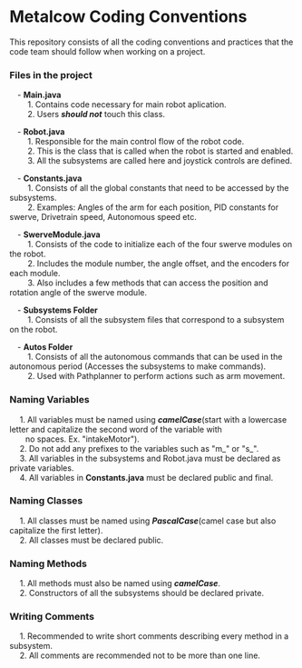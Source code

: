 # Metalcow Coding Conventions
This repository consists of all the coding conventions and practices that the code team should follow when working on a project. 

### Files in the project
&emsp;- **Main.java**  
&emsp;&emsp; 1. Contains code necessary for main robot aplication.  
&emsp;&emsp; 2. Users ***should not*** touch this class.  
  
&emsp;- **Robot.java**  
&emsp;&emsp; 1. Responsible for the main control flow of the robot code.  
&emsp;&emsp; 2. This is the class that is called when the robot is started and enabled.  
&emsp;&emsp; 3. All the subsystems are called here and joystick controls are defined.

&emsp;- **Constants.java**  
&emsp;&emsp; 1. Consists of all the global constants that need to be accessed by the subsystems.  
&emsp;&emsp; 2. Examples: Angles of the arm for each position, PID constants for swerve, Drivetrain speed, Autonomous speed etc.  

&emsp;- **SwerveModule.java**  
&emsp;&emsp; 1. Consists of the code to initialize each of the four swerve modules on the robot.  
&emsp;&emsp; 2. Includes the module number, the angle offset, and the encoders for each module.  
&emsp;&emsp; 3. Also includes a few methods that can access the position and rotation angle of the swerve module.  

&emsp;- **Subsystems Folder**  
&emsp;&emsp; 1. Consists of all the subsystem files that correspond to a subsystem on the robot.  
  
&emsp;- **Autos Folder**  
&emsp;&emsp; 1. Consists of all the autonomous commands that can be used in the autonomous period (Accesses the subsystems to make commands).  
&emsp;&emsp; 2. Used with Pathplanner to perform actions such as arm movement. 

### Naming Variables  
&emsp; 1. All variables must be named using ***camelCase***(start with a lowercase letter and capitalize the second word of the variable with  
&emsp;&emsp;no spaces. Ex. "intakeMotor").  
&emsp; 2. Do not add any prefixes to the variables such as "m_" or "s_".  
&emsp; 3. All variables in the subsystems and Robot.java must be declared as private variables.  
&emsp; 4. All variables in **Constants.java** must be declared public and final.

### Naming Classes  
&emsp; 1. All classes must be named using ***PascalCase***(camel case but also capitalize the first letter).  
&emsp; 2. All classes must be declared public.  

### Naming Methods  
&emsp; 1. All methods must also be named using ***camelCase***.  
&emsp; 2. Constructors of all the subsystems should be declared private.  

### Writing Comments
&emsp; 1. Recommended to write short comments describing every method in a subsystem.  
&emsp; 2. All comments are recommended not to be more than one line.
